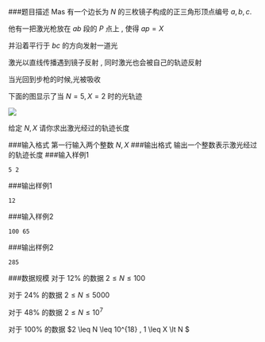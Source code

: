 ###题目描述
$\text{Mas}$ 有一个边长为 $N$ 的三枚镜子构成的正三角形顶点编号 $a, b, c$.

他有一把激光枪放在 $ab$ 段的 $P$ 点上 , 使得 $ap=X$

并沿着平行于 $bc$ 的方向发射一道光

激光以直线传播遇到镜子反射 , 同时激光也会被自己的轨迹反射

当光回到步枪的时候,光被吸收

下面的图显示了当 $N=5 , X=2$ 时的光轨迹

![](https://syc-oj-file.oss-cn-shenzhen.aliyuncs.com/img/20230722161733336.png)

给定 $N,X$ 请你求出激光经过的轨迹长度

###输入格式
第一行输入两个整数 $N,X$
###输出格式
输出一个整数表示激光经过的轨迹长度
###输入样例1
```
5 2
```
###输出样例1
```
12
```
###输入样例2
```
100 65
```
###输出样例2
```
285
```
###数据规模
对于 $12\%$ 的数据 $2 \leq N \leq 100$

对于 $24\%$ 的数据 $2 \leq N \leq 5000$

对于 $48\%$ 的数据 $2 \leq N \leq 10^7$

对于 $100\%$ 的数据 $2 \leq N \leq 10^{18} , 1 \leq X \lt N $